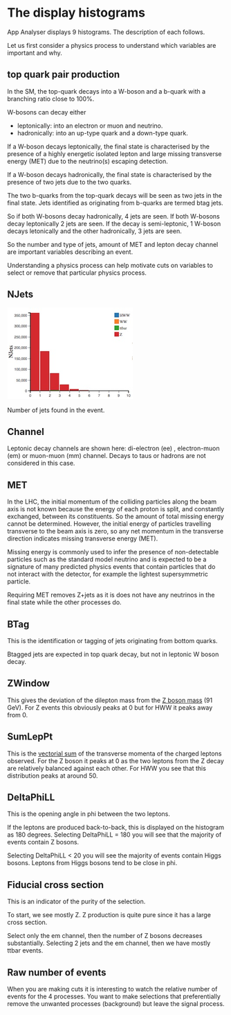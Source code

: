 # The display histograms

App Analyser displays 9 histograms.
The description of each follows.

Let us first consider a physics process to understand which variables are important and why.


## top quark pair production

In the SM, the top-quark decays into a W-boson and a
b-quark with a branching ratio close to 100%.

W-bosons can decay either
* leptonically: into an electron or muon and neutrino. 
* hadronically: into an up-type quark and a down-type quark.

If a W-boson decays leptonically, the final state is characterised by the presence of a highly energetic isolated lepton and large missing transverse energy (MET) due to the neutrino(s) escaping detection. 

If a W-boson decays hadronically, the final state is characterised by the presence of two jets due to the two quarks.

The two b-quarks from the top-quark decays will be seen as two jets in the final state.  Jets identified as originating from b-quarks are termed btag jets.   

So if both W-bosons decay hadronically, 4 jets are seen.
If both W-bosons decay leptonically 2 jets are seen.
If the decay is semi-leptonic, 1 W-boson decays letonically and the other hadronically, 3 jets are seen.

So the number and type of jets, amount of MET and lepton decay channel are important variables describing an event.  

Understanding a physics process can help motivate cuts on variables to select or remove that particular physics process.

## NJets

![](pictures/Njets.jpg)


Number of jets found in the event.

## Channel

Leptonic decay channels are shown here: di-electron (ee) , electron-muon (em) or muon-muon (mm) channel. Decays to taus or hadrons are not considered in this case.

## MET

In the LHC, the initial momentum of the colliding particles along the beam axis is not known because the energy of each proton is split, and constantly exchanged, between its constituents.  So the amount of total missing energy cannot be determined. 
However, the initial energy of particles travelling transverse to the beam axis is zero, so any net momentum in the transverse direction indicates missing transverse energy (MET).

Missing energy is commonly used to infer the presence of non-detectable particles such as the standard model neutrino and is expected to be a signature of many predicted physics events that contain particles that do not interact with the detector, for example the lightest supersymmetric particle.

Requiring MET removes Z+jets as it is does not have any neutrinos in the final state while the other processes do.


## BTag

This is the identification or tagging of jets originating from bottom quarks.

Btagged jets are expected in top quark decay, but not in leptonic W boson decay.


## ZWindow

This gives the deviation of the dilepton mass from the [Z boson mass](http://pdg.lbl.gov/2012/listings/rpp2012-list-z-boson.pdf) (91 GeV). For Z events this obviously peaks at 0 but for HWW it peaks away from 0.


## SumLepPt

This is the [vectorial sum](https://en.wikipedia.org/wiki/Euclidean_vector#Addition_and_subtraction) of the transverse momenta of the charged leptons observed. For the Z boson it peaks at 0 as the two leptons from the Z decay are relatively balanced against each other. For HWW you see that this distribution peaks at around 50.


## DeltaPhiLL

This is the opening angle in phi between the two leptons.

If the leptons are produced back-to-back, this is displayed on the histogram as 180 degrees.  Selecting DeltaPhiLL = 180 you will see that the majority of events contain Z bosons.  

Selecting DeltaPhiLL < 20 you will see the majority of events contain Higgs bosons.  Leptons from Higgs bosons tend to be close in phi.


## Fiducial cross section

This is an indicator of the purity of the selection. 

To start, we see mostly Z. 
Z production is quite pure since it has a large cross section.

Select only the em channel, then the number of Z bosons decreases substantially. 
Selecting 2 jets and the em channel, then we have mostly ttbar events.

## Raw number of events

When you are making cuts it is interesting to watch the relative number of events for the 4 processes.  You want to make selections that preferentially remove the unwanted processes (background) but leave the signal process.
